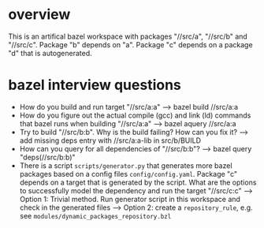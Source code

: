 # overview
This is an artifical bazel workspace with packages "//src/a", "//src/b" and "//src/c".
Package "b" depends on "a".
Package "c" depends on a package "d" that is autogenerated.

# bazel interview questions
- How do you build and run target "//src/a:a"
--> bazel build //src/a:a
- How do you figure out the actual compile (gcc) and link (ld) commands that bazel runs when building "//src/a:a"
--> bazel aquery //src/a:a
- Try to build "//src/b:b". Why is the build failing? How can you fix it?
--> add missing deps entry with //src/a:a-lib in src/b/BUILD
- How can you query for all dependencies of "//src/b:b"?
--> bazel query "deps(//src/b:b)"
- There is a script `scripts/generator.py` that generates more bazel packages based on a config files `config/config.yaml`. Package "c" depends on a target that is generated by the script. What are the options to successfully model the dependency and run the target "//src/c:c"
--> Option 1: Trivial method. Run generator script in this workspace and check in the generated files
--> Option 2: create a `repository_rule`, e.g. see `modules/dynamic_packages_repository.bzl`